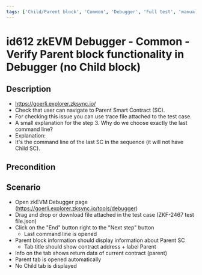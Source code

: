 ```yaml
---
tags: ['Child/Parent block', 'Common', 'Debugger', 'Full test', 'manual', 'regression', 'ZKF-2467', 'Active']
---
```


# id612 zkEVM Debugger - Common - Verify Parent block functionality in Debugger (no Child block)

## Description
  - https://goerli.explorer.zksync.io/
  - Check that user can navigate to Parent Smart Contract (SC).
  - For checking this issue you can use trace file attached to the test case.
  - A small explanation for the step 3. Why do we choose exactly the last command line?
  - Explanation:
  - It's the command line of the last SC  in the sequence (it will not have Child SC).

## Precondition


## Scenario
- Open zkEVM Debugger page (https://goerli.explorer.zksync.io/tools/debugger)
- Drag and drop or download file attached in the test case (ZKF-2467 test file.json)
- Click on the "End" button right to the "Next step" button
    - Last command line is opened
- Parent block information should display information about Parent SC
    - Tab title  should show contract address + label Parent
- Info on the tab shows return data of current contract (parent)
- Parent tab is opened automatically
- No Child tab is displayed

